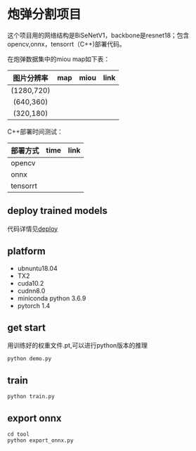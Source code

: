 # 炮弹分割项目

这个项目用的网络结构是BiSeNetV1，backbone是resnet18；包含opencv,onnx，tensorrt（C++)部署代码。

在炮弹数据集中的miou map如下表：

| 图片分辨率 | map  | miou | link |
| :--------: | :--: | :--: | ---- |
| (1280,720) |      |      |      |
| (640,360)  |      |      |      |
| (320,180)  |      |      |      |

C++部署时间测试：

| 部署方式 | time | link |
| -------- | ---- | ---- |
| opencv   |      |      |
| onnx     |      |      |
| tensorrt |      |      |

## deploy trained models

代码详情见[deploy](./CPP)

## platform

* ubnuntu18.04
* TX2
* cuda10.2
* cudnn8.0
* miniconda python 3.6.9
* pytorch 1.4

## get  start

用训练好的权重文件.pt,可以进行python版本的推理

```
python demo.py
```

## train

```
python train.py
```

## export onnx

```
cd tool
python export_onnx.py
```



